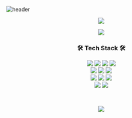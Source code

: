 ![header](https://capsule-render.vercel.app/api?type=soft&color=auto&height=150&section=header&text=Lee&nbsp;Han&fontSize=70&animation=twinkling)
<!-- 
### <h1 align="center"> Hi there 👋 </h1>
<h3 align="center"> I'm Lee Han </h3>
 -->

<!-- Top Language -->
<!-- ![Top Langs](https://github-readme-stats.vercel.app/api/top-langs/?username=tpleehan&layout=compact&theme=github_dark) -->
<p align='center'>
  <img src="https://github-readme-stats.vercel.app/api/top-langs/?username=tpleehan&layout=compact&theme=github_dark"
</p>

<!-- GitHub stats -->
<!-- [![Anurag's GitHub stats](https://github-readme-stats.vercel.app/api?username=tpleehan&theme=github_dark)](https://github.com/anuraghazra/github-readme-stats) -->
<p align='center'>
  <a href="https://github.com/anuraghazra/github-readme-stats">
    <img src="https://github-readme-stats.vercel.app/api?username=tpleehan&theme=github_dark"/>
  </a>
</p>


<!-- -->
<h3 align="center">🛠 Tech Stack 🛠</h3>
<p align="center">
  <span><img src="https://img.shields.io/badge/HTML5-e34f26?style=flat&logo=html5&logoColor=white"/></span>
  <span><img src="https://img.shields.io/badge/CSS-1572b6?style=flat&logo=css3&logoColor=white"/></span>
  <span><img src="https://img.shields.io/badge/JavaScript-F7DF1E?style=flat&logo=JavaScript&logoColor=white"/></span>
  <span><img src="https://img.shields.io/badge/Vue.js-4FC08D?style=flat&logo=Vue.js&logoColor=white"/></span>
  <br>
  <span><img src="https://img.shields.io/badge/Java-007396?style=flat&logo=Java&logoColor=white"/></span>
  <span><img src="https://img.shields.io/badge/Python-3766AB?style=flat&logo=Python&logoColor=white"/></span>
  <span><img src="https://img.shields.io/badge/SpringBoot-6DB33F?style=flat&logo=Spring&logoColor=white"/></span> 
  <br>
  <span><img src="https://img.shields.io/badge/Oracle-F80000?style=flat&logo=Oracle&logoColor=white"/></span>
  <span><img src="https://img.shields.io/badge/MySQL-4479A1?style=flat&logo=MySQL&logoColor=white"/></span>
  <span><img src="https://img.shields.io/badge/Amazon AWS-232F3E?style=flat&logo=Amazon%20AWS&logoColor=white"/></span>
  <br>
  <span><img src="https://img.shields.io/badge/Git-f05032?style=flat&logo=git&logoColor=white"/></span>
  <span><img src="https://img.shields.io/badge/GitHub-181717?style=flat&logo=github&logoColor=white"/></span>
<!-- <span><img src="https://img.shields.io/badge/GitLab-FCA121?style=flat&logo=GitLab&logoColor=white"/></span><br/> -->
</p>
<br>

<p align="center">
  <a href="https://hits.seeyoufarm.com"><img src="https://hits.seeyoufarm.com/api/count/incr/badge.svg?url=https%3A%2F%2Fgithub.com%2Ftpleehan&count_bg=%234490E7&title_bg=%2386757E&icon=github.svg&icon_color=%23E1DEDE&title=hits&edge_flat=false"/></a>
</p>
